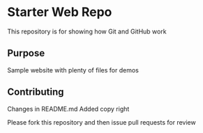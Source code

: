 # Starter Web Repo

This repository is for showing how Git and GitHub work

## Purpose

Sample website with plenty of files for demos

## Contributing
Changes in README.md
Added copy right

Please fork this repository and then issue pull requests for review